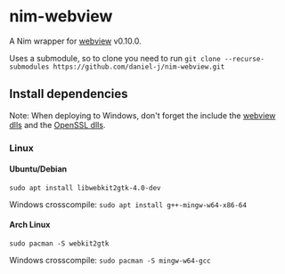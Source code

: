 # nim-webview

A Nim wrapper for [webview](https://github.com/webview/webview) v0.10.0.

Uses a submodule, so to clone you need to run `git clone --recurse-submodules https://github.com/daniel-j/nim-webview.git`

## Install dependencies

Note: When deploying to Windows, don't forget the include the [webview dlls](https://github.com/webview/webview/tree/master/dll/x64) and the [OpenSSL dlls](https://bintray.com/vszakats/generic/openssl).

### Linux

#### Ubuntu/Debian

`sudo apt install libwebkit2gtk-4.0-dev`

Windows crosscompile: `sudo apt install g++-mingw-w64-x86-64`

#### Arch Linux

`sudo pacman -S webkit2gtk`

Windows crosscompile: `sudo pacman -S mingw-w64-gcc`

